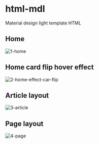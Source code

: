 # html-mdl
Material design light template HTML
## Home
![1-home](https://user-images.githubusercontent.com/41728059/158022956-a65e07fe-ec9b-4706-aeed-88c3cbdfe487.png)
## Home card flip hover effect
![2-home-effect-car-flip](https://user-images.githubusercontent.com/41728059/158022961-3e42fb49-fa86-48d2-ae51-c88437d2eade.png)
## Article layout
![3-article](https://user-images.githubusercontent.com/41728059/158022968-ca1316ae-30ec-4c3c-95de-1cbca192ac82.png)
## Page layout
![4-page](https://user-images.githubusercontent.com/41728059/158022972-d101918a-edad-4f21-81b7-5ea0f87a6e91.png)
